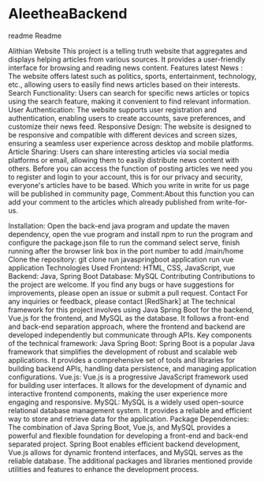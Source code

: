 # AleetheaBackend
readme
Readme

Alithian Website
This project is a telling truth website that aggregates and displays helping articles from various sources. It provides a user-friendly interface for browsing and reading news content.
Features
latest News : The website offers latest such as politics, sports, entertainment, technology, etc., allowing users to easily find news articles based on their interests.
Search Functionality: Users can search for specific news articles or topics using the search feature, making it convenient to find relevant information.
User Authentication: The website supports user registration and authentication, enabling users to create accounts, save preferences, and customize their news feed.
Responsive Design: The website is designed to be responsive and compatible with different devices and screen sizes, ensuring a seamless user experience across desktop and mobile platforms.
Article Sharing: Users can share interesting articles via social media platforms or email, allowing them to easily distribute news content with others.
Before you can access the function of posting articles we need you to register and login to your account, this is for our privacy and security, everyone's articles have to be based.
Which you write in write for us page will be published in community page,
Comment:About this function you can add your comment to the articles which already published from write-for-us.


Installation:
Open the back-end java program and update the maven dependency, open the vue program and install npm to run the program and configure the package.json file to run the command select serve, finish running after the browser link box in the port number to add /main/home
Clone the repository: git clone
run javaspringboot application
run vue application
Technologies Used
Frontend: HTML, CSS, JavaScript, vue
Backend: Java, Spring Boot
Database: MySQL
Contributing
Contributions to the project are welcome. If you find any bugs or have suggestions for improvements, please open an issue or submit a pull request.
Contact
For any inquiries or feedback, please contact [RedShark] at 
The technical framework for this project involves using Java Spring Boot for the backend, Vue.js for the frontend, and MySQL as the database. It follows a front-end and back-end separation approach, where the frontend and backend are developed independently but communicate through APIs.
Key components of the technical framework:
Java Spring Boot: Spring Boot is a popular Java framework that simplifies the development of robust and scalable web applications. It provides a comprehensive set of tools and libraries for building backend APIs, handling data persistence, and managing application configurations.
Vue.js: Vue.js is a progressive JavaScript framework used for building user interfaces. It allows for the development of dynamic and interactive frontend components, making the user experience more engaging and responsive.
MySQL: MySQL is a widely used open-source relational database management system. It provides a reliable and efficient way to store and retrieve data for the application.
Package Dependencies:
The combination of Java Spring Boot, Vue.js, and MySQL provides a powerful and flexible foundation for developing a front-end and back-end separated project. Spring Boot enables efficient backend development, Vue.js allows for dynamic frontend interfaces, and MySQL serves as the reliable database. The additional packages and libraries mentioned provide utilities and features to enhance the development process.



